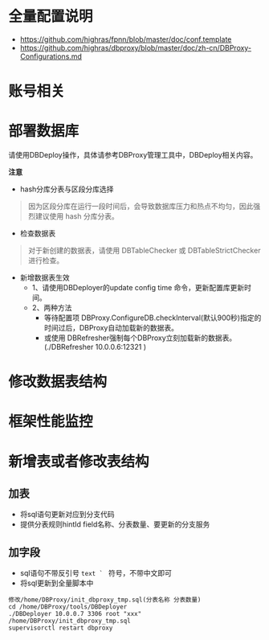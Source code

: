 # 全量配置说明
- https://github.com/highras/fpnn/blob/master/doc/conf.template
- https://github.com/highras/dbproxy/blob/master/doc/zh-cn/DBProxy-Configurations.md

# 账号相关
# 部署数据库
请使用DBDeploy操作，具体请参考DBProxy管理工具中，DBDeploy相关内容。

**注意**
- hash分库分表与区段分库选择
> 因为区段分库在运行一段时间后，会导致数据库压力和热点不均匀，因此强烈建议使用 hash 分库分表。

- 检查数据表
> 对于新创建的数据表，请使用 DBTableChecker 或 DBTableStrictChecker 进行检查。

- 新增数据表生效
  - 1、请使用DBDeployer的update config time 命令，更新配置库更新时间。
  - 2、两种方法
    - 等待配置项 DBProxy.ConfigureDB.checkInterval(默认900秒)指定的时间过后，DBProxy自动加载新的数据表。
    - 或使用 DBRefresher强制每个DBProxy立刻加载新的数据表。(./DBRefresher 10.0.0.6:12321 )
# 修改数据表结构
# 框架性能监控

# 新增表或者修改表结构
## 加表 
- 将sql语句更新对应到分支代码
- 提供分表规则hintId field名称、分表数量、要更新的分支服务

## 加字段
- sql语句不带反引号 ```text ` ```  符号，不带中文即可
- 将sql更新到全量脚本中

```
修改/home/DBProxy/init_dbproxy_tmp.sql(分表名称 分表数量)
cd /home/DBProxy/tools/DBDeployer
./DBDeployer 10.0.0.7 3306 root "xxx" /home/DBProxy/init_dbproxy_tmp.sql
supervisorctl restart dbproxy
```
